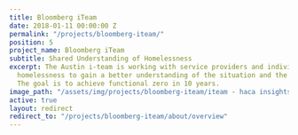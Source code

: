 ```yaml
---
title: Bloomberg iTeam
date: 2018-01-11 00:00:00 Z
permalink: "/projects/bloomberg-iteam/"
position: 5
project_name: Bloomberg iTeam
subtitle: Shared Understanding of Homelessness
excerpt: The Austin i-team is working with service providers and individuals experiencing
  homelessness to gain a better understanding of the situation and the people involved.
  The goal is to achieve functional zero in 10 years.
image_path: "/assets/img/projects/bloomberg-iteam/iteam - haca insights.JPG"
active: true
layout: redirect
redirect_to: "/projects/bloomberg-iteam/about/overview"
---
```


